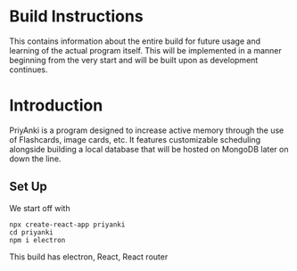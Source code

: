 # Build Instructions
This contains information about the entire build for future usage and learning of the actual program itself. This will be implemented in a manner beginning from the very start and will be built upon as development continues. 

# Introduction
PriyAnki is a program designed to increase active memory through the use of Flashcards, image cards, etc. It features customizable scheduling alongside building a local database that will be hosted on MongoDB later on down the line.


## Set Up

We start off with
``` PS
npx create-react-app priyanki
cd priyanki
npm i electron
```

This build has electron, React, React router